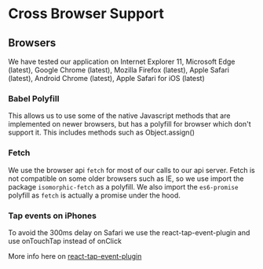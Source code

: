# Cross Browser Support


## Browsers
We have tested our application on Internet Explorer 11, Microsoft Edge (latest), Google Chrome (latest), Mozilla Firefox (latest), Apple Safari (latest), Android Chrome (latest), Apple Safari for iOS (latest)

### Babel Polyfill
This allows us to use some of the native Javascript methods that are implemented on newer browsers, but has a polyfill for browser which don't support it. This includes methods such as Object.assign()


### Fetch
We use the browser api `fetch` for most of our calls to our api server. Fetch is not compatible on some older browsers such as IE, so we use import the package `isomorphic-fetch` as a polyfill. We also import the `es6-promise` polyfill as `fetch` is actually a promise under the hood.

### Tap events on iPhones
To avoid the 300ms delay on Safari we use the react-tap-event-plugin and use onTouchTap instead of onClick

More info here on [react-tap-event-plugin](https://github.com/zilverline/react-tap-event-plugin)
